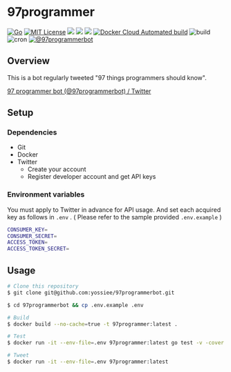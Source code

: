 # 97programmer

[![Go](https://img.shields.io/github/go-mod/go-version/yossiee/97programmerbot?style=plastic)](go.mod)
[![MIT License](http://img.shields.io/badge/license-MIT-blue.svg?style=flat)](LICENSE)
[![](https://img.shields.io/docker/stars/yossiee/97programmer?style=plastic)](https://hub.docker.com/r/yossiee/97programmer)
[![](https://img.shields.io/docker/pulls/yossiee/97programmer?style=plastic)](https://hub.docker.com/r/yossiee/97programmer)
[![](https://img.shields.io/docker/cloud/build/yossiee/97programmer?style=plastic)](https://hub.docker.com/r/yossiee/97programmer)
[![Docker Cloud Automated build](https://img.shields.io/docker/cloud/automated/yossiee/97programmer?style=plastic)](https://hub.docker.com/r/yossiee/97programmer)
![build](https://github.com/yossiee/97programmer/workflows/build/badge.svg)
![cron](https://github.com/yossiee/97programmer/workflows/cron/badge.svg)
[![@97programmerbot](https://img.shields.io/twitter/follow/97programmerbot?label=follow%20me&style=social)](https://twitter.com/97programmerbot)

## Overview
This is a bot regularly tweeted "97 things programmers should know".

[97 programmer bot \(@97programmerbot\) / Twitter](https://twitter.com/97programmerbot)

## Setup
### Dependencies
- Git
- Docker
- Twitter
    - Create your account
    - Register developer account and get API keys

### Environment variables
You must apply to Twitter in advance for API usage. And set each acquired key as follows in `.env` . ( Please refer to the sample provided `.env.example` )

```sh
CONSUMER_KEY=
CONSUMER_SECRET=
ACCESS_TOKEN=
ACCESS_TOKEN_SECRET=
```

## Usage
```sh
# Clone this repository
$ git clone git@github.com:yossiee/97programmerbot.git

$ cd 97programmerbot && cp .env.example .env

# Build
$ docker build --no-cache=true -t 97programmer:latest .

# Test
$ docker run -it --env-file=.env 97programmer:latest go test -v -cover ./...

# Tweet
$ docker run -it --env-file=.env 97programmer:latest
```
